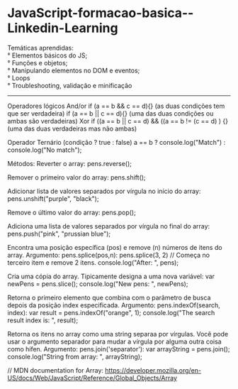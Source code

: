 # JavaScript-formacao-basica--Linkedin-Learning
Temáticas aprendidas: <br>
° Elementos básicos do JS; <br>
° Funções e objetos;<br>
° Manipulando elementos no DOM e eventos;<br>
° Loops<br>
° Troubleshooting, validação e minificação<br>

--------------------------------------------------------------------------

Operadores lógicos
And/or
if (a == b && c == d){} (as duas condições tem que ser verdadeira)
if (a == b || c == d){} (uma das duas condições ou ambas são verdadeiras)
Xor 
if ((a == b || c == d) && ((a == b != (c == d) ) {}  (uma das duas verdadeiras mas não ambas)

Operador Ternário (condição ? true : false)
a == b ? console.log("Match") : console.log("No match");


Métodos: 
Reverter o array:
pens.reverse();

Remover o primeiro valor do array:
pens.shift();

Adicionar lista de valores separados por vírgula no início do array:
pens.unshift("purple", "black");

Remove o último valor do array:
pens.pop();

Adiciona uma lista de valores separados por vírgula no final do array:
pens.push("pink", "prussian blue");

Encontra uma posição específica (pos) e remove (n) números de itens do array. Argumento: pens.splice(pos,n):
pens.splice(3, 2) // Começa no terceiro item e remove 2 itens.
console.log("After: ", pens);

Cria uma cópia do array. Tipicamente designa a uma nova variável:
var newPens = pens.slice();
console.log("New pens: ", newPens);

Retorna o primeiro elemento que combina com o parâmetro de busca depois da posição index especificada.
Argumento: pens.indexOf(search, index):
var result = pens.indexOf("orange", 1);
console.log("The search result index is: ", result);

Retorna os itens no array como uma string separaa por vírgulas. Você pode usar o argumento separador para mudar a vírgula por alguma outra coisa como hífen.  Argumento: pens.join('separator'):
var arrayString = pens.join();
console.log("String from array: ", arrayString);

// MDN documentation for Array: https://developer.mozilla.org/en-US/docs/Web/JavaScript/Reference/Global_Objects/Array
